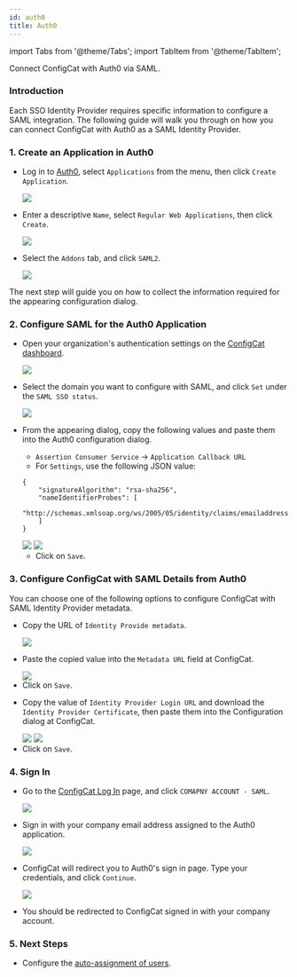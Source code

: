 ```yaml
---
id: auth0
title: Auth0
---
```


import Tabs from '@theme/Tabs';
import TabItem from '@theme/TabItem';

Connect ConfigCat with Auth0 via SAML.

### Introduction
Each SSO Identity Provider requires specific information to configure a SAML integration. The following guide will walk you through on how you can connect ConfigCat with Auth0 as a SAML Identity Provider.

### 1. Create an Application in Auth0

- Log in to <a href="https://auth0.com/auth/login" target="_blank">Auth0</a>, select `Applications` from the menu, then click `Create Application`.

  <img class="saml-tutorial-img" src="/docs/assets/saml/auth0/applications.png" />

- Enter a descriptive `Name`, select `Regular Web Applications`, then click `Create`.

  <img class="saml-tutorial-img" src="/docs/assets/saml/auth0/app_name.png" />

- Select the `Addons` tab, and click `SAML2`.

  <img class="saml-tutorial-img" src="/docs/assets/saml/auth0/enable_saml.png" />

The next step will guide you on how to collect the information required for the appearing configuration dialog.

### 2. Configure SAML for the Auth0 Application
- Open your organization's authentication settings on the <a href="https://app.configcat.com/organization/authentication" target="_blank">ConfigCat dashboard</a>.

  <img class="saml-tutorial-img" src="/docs/assets/saml/dashboard/authentication.png" />

- Select the domain you want to configure with SAML, and click `Set` under the `SAML SSO status`.

  <img class="saml-tutorial-img" src="/docs/assets/saml/dashboard/domains.png" />

- From the appearing dialog, copy the following values and paste them into the Auth0 configuration dialog.
    - `Assertion Consumer Service` -> `Application Callback URL`
    - For `Settings`, use the following JSON value:
    ```
    {
        "signatureAlgorithm": "rsa-sha256",
        "nameIdentifierProbes": [
            "http://schemas.xmlsoap.org/ws/2005/05/identity/claims/emailaddress"
        ]
    }
    ```

   <img class="saml-tutorial-img" src="/docs/assets/saml/auth0/cc_idp.png" />

   <img class="saml-tutorial-img" src="/docs/assets/saml/auth0/acs_url.png" />

    - Click on `Save`.

### 3. Configure ConfigCat with SAML Details from Auth0

You can choose one of the following options to configure ConfigCat with SAML Identity Provider metadata.

<Tabs>
  <TabItem value="metadataUrl" label="Metadata URL" default>
    <ul>
      <li>
        <p>Copy the URL of <code>Identity Provide metadata</code>.</p>
        <img class="saml-tutorial-img" src="/docs/assets/saml/auth0/metadata_url.png" />
      </li>
      <li>
        <p>Paste the copied value into the <code>Metadata URL</code> field at ConfigCat.</p>
        <img class="saml-tutorial-img" src="/docs/assets/saml/auth0/cc_metadata_url.png" />
      </li>
      <li>
        Click on <code>Save</code>.
      </li>
    </ul>
  </TabItem>
  <TabItem value="manual" label="Manual Configuration">
    <ul>
      <li>
        <p>Copy the value of <code>Identity Provider Login URL</code> and download the <code>Identity Provider Certificate</code>, then paste them into the Configuration dialog at ConfigCat.</p>
        <img class="saml-tutorial-img" src="/docs/assets/saml/auth0/manual.png" />
        <img class="saml-tutorial-img" src="/docs/assets/saml/auth0/cc_manual.png" />
      </li>
      <li>
        Click on <code>Save</code>.
      </li>
    </ul>
  </TabItem>
</Tabs>

### 4. Sign In
- Go to the <a href="https://app.configcat.com/login" target="_blank">ConfigCat Log In</a> page, and click `COMAPNY ACCOUNT - SAML`.
  
  <img class="saml-tutorial-img" src="/docs/assets/saml/dashboard/saml_login.png" />

- Sign in with your company email address assigned to the Auth0 application.

  <img class="saml-tutorial-img" src="/docs/assets/saml/dashboard/company_email.png" />

- ConfigCat will redirect you to Auth0's sign in page. Type your credentials, and click `Continue`.

  <img class="saml-tutorial-img" src="/docs/assets/saml/auth0/login.png" />

- You should be redirected to ConfigCat signed in with your company account.

### 5. Next Steps

- Configure the [auto-assignment of users](/docs/advanced/team-management/auto-assign-users).